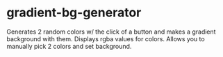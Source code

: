 # gradient-bg-generator
Generates 2 random colors w/ the click of a button and makes a gradient background with them. Displays rgba values for colors. Allows you to manually pick 2 colors and set background.
